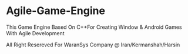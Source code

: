 # Agile-Game-Engine
This  Game Engine Based On C++For Creating  Window &amp; Android Games With Agile Development

All Right Resereved For WaranSys Company @ Iran/Kermanshah/Harsin 
